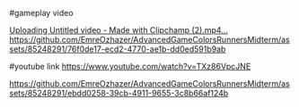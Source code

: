 #gameplay video

[Uploading Untitled video - Made with Clipchamp (2).mp4…](https://github.com/EmreOzhazer/AdvancedGameColorsRunnersMidterm/assets/85248291/76f0de17-ecd2-4770-ae1b-dd0ed591b9ab)https://github.com/EmreOzhazer/AdvancedGameColorsRunnersMidterm/assets/85248291/76f0de17-ecd2-4770-ae1b-dd0ed591b9ab

#youtube link
https://www.youtube.com/watch?v=TXz86VpcJNE


https://github.com/EmreOzhazer/AdvancedGameColorsRunnersMidterm/assets/85248291/ebdd0258-39cb-4911-9655-3c8b66af124b

